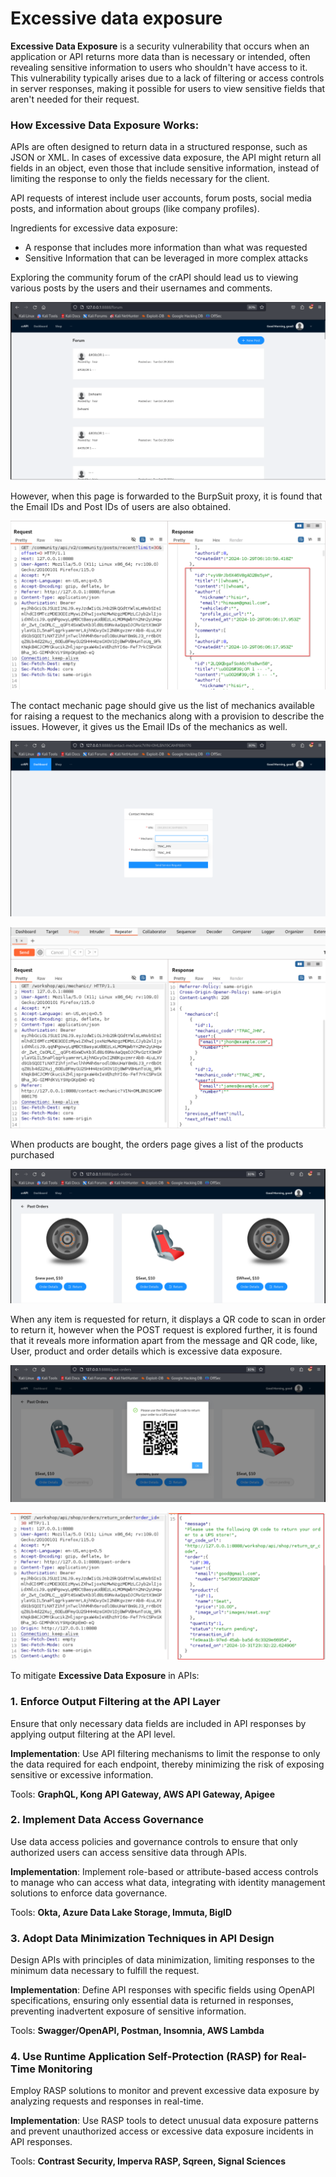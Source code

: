 # Excessive data exposure

**Excessive Data Exposure** is a security vulnerability that occurs when an application or API returns more data than is necessary or intended, often revealing sensitive information to users who shouldn't have access to it. This vulnerability typically arises due to a lack of filtering or access controls in server responses, making it possible for users to view sensitive fields that aren't needed for their request.

### How Excessive Data Exposure Works:

APIs are often designed to return data in a structured response, such as JSON or XML. In cases of excessive data exposure, the API might return all fields in an object, even those that include sensitive information, instead of limiting the response to only the fields necessary for the client.

API requests of interest include user accounts, forum posts, social media posts, and information about groups (like company profiles).

Ingredients for excessive data exposure:

- A response that includes more information than what was requested
- Sensitive Information that can be leveraged in more complex attacks

Exploring the community forum of the crAPI should lead us to viewing various posts by the users and their usernames and comments. 

![image.png](Excessive%20data%20exposure%201304a9b54b6a80daac03cf17c19ad0e1/image.png)

However, when this page is forwarded to the BurpSuit proxy, it is found that the Email IDs and Post IDs of users are also obtained.

![image.png](Excessive%20data%20exposure%201304a9b54b6a80daac03cf17c19ad0e1/image%201.png)

The contact mechanic page should give us the list of mechanics available for raising a request to the mechanics along with a provision to describe the issues. However, it gives us the Email IDs of the mechanics as well. 

![image.png](Excessive%20data%20exposure%201304a9b54b6a80daac03cf17c19ad0e1/image%202.png)

![image.png](Excessive%20data%20exposure%201304a9b54b6a80daac03cf17c19ad0e1/image%203.png)

When products are bought, the orders page gives a list of the products purchased

![image.png](Excessive%20data%20exposure%201304a9b54b6a80daac03cf17c19ad0e1/image%204.png)

When any item is requested for return, it displays a QR code to scan in order to return it, however when the POST request is explored further, it is found that it reveals more information apart from the message and QR code, like, User, product and order details which is excessive data exposure.

![image.png](Excessive%20data%20exposure%201304a9b54b6a80daac03cf17c19ad0e1/image%205.png)

![image.png](Excessive%20data%20exposure%201304a9b54b6a80daac03cf17c19ad0e1/image%206.png)

To mitigate **Excessive Data Exposure** in APIs:

### 1. **Enforce Output Filtering at the API Layer**

Ensure that only necessary data fields are included in API responses by applying output filtering at the API level.

**Implementation**: Use API filtering mechanisms to limit the response to only the data required for each endpoint, thereby minimizing the risk of exposing sensitive or excessive information.

Tools: **GraphQL, Kong API Gateway, AWS API Gateway, Apigee**

### 2. **Implement Data Access Governance**

Use data access policies and governance controls to ensure that only authorized users can access sensitive data through APIs.

**Implementation**: Implement role-based or attribute-based access controls to manage who can access what data, integrating with identity management solutions to enforce data governance.

Tools: **Okta, Azure Data Lake Storage, Immuta, BigID**

### 3. **Adopt Data Minimization Techniques in API Design**

Design APIs with principles of data minimization, limiting responses to the minimum data necessary to fulfill the request.

**Implementation**: Define API responses with specific fields using OpenAPI specifications, ensuring only essential data is returned in responses, preventing inadvertent exposure of sensitive information.

Tools: **Swagger/OpenAPI, Postman, Insomnia, AWS Lambda**

### 4. **Use Runtime Application Self-Protection (RASP) for Real-Time Monitoring**

Employ RASP solutions to monitor and prevent excessive data exposure by analyzing requests and responses in real-time.

**Implementation**: Use RASP tools to detect unusual data exposure patterns and prevent unauthorized access or excessive data exposure incidents in API responses.

Tools: **Contrast Security, Imperva RASP, Sqreen, Signal Sciences**